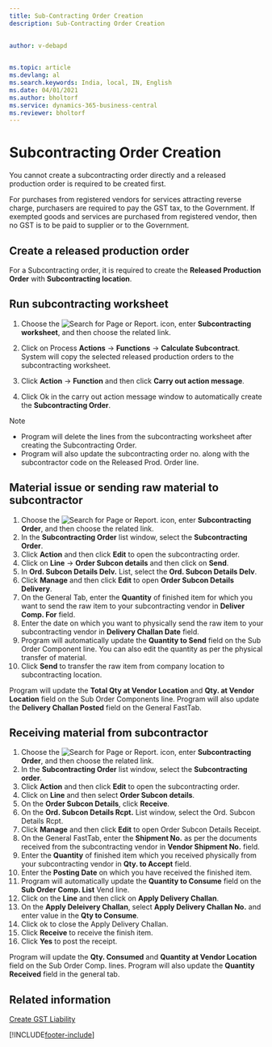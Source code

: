 ```yaml
---
title: Sub-Contracting Order Creation
description: Sub-Contracting Order Creation

    
author: v-debapd

    
ms.topic: article
ms.devlang: al
ms.search.keywords: India, local, IN, English
ms.date: 04/01/2021
ms.author: bholtorf
ms.service: dynamics-365-business-central
ms.reviewer: bholtorf
---
```

# Subcontracting Order Creation


You cannot create a subcontracting order directly and a released production order is required to be created first.

For purchases from registered vendors for services attracting reverse charge, purchasers are required to pay the GST tax, to the Government.
If exempted goods and services are purchased from registered vendor, then no GST is to be paid to supplier or to the Government.


## Create a released production order

For a Subcontracting order, it is required to create the **Released Production Order** with **Subcontracting location**.

## Run subcontracting worksheet

1. Choose the ![Search for Page or Report.](image/search_small.png "Search for Page or Report icon") icon, enter **Subcontracting worksheet**, and then choose the related link. 
2. Click on Process **Actions** -> **Functions** -> **Calculate Subcontract**. System will copy the selected released production orders to the subcontracting worksheet.

4. Click **Action** -> **Function** and then click **Carry out action message**.
5. Click Ok in the carry out action message window to automatically create the **Subcontracting Order**.

> [!NOTE]
> - Program will delete the lines from the subcontracting worksheet after creating the Subcontracting Order.
> - Program will also update the subcontracting order no. along with the subcontractor code on the Released Prod. Order line.

## Material issue or sending raw material to subcontractor

1. Choose the ![Search for Page or Report.](image/search_small.png "Search for Page or Report icon") icon, enter **Subcontracting Order**, and then choose the related link. 
2. In the **Subcontracting Order** list window, select the **Subcontracting Order**.
3. Click **Action** and then click **Edit** to open the subcontracting order.
4. Click on **Line** -> **Order Subcon details**  and then click on **Send**.
5. In **Ord. Subcon Details Delv.** List, select the **Ord. Subcon Details Delv**.
6. Click **Manage** and then click **Edit** to open **Order Subcon Details Delivery**.
7. On the General Tab, enter the **Quantity** of finished item for which you want to send the raw item to your subcontracting vendor in **Deliver Comp. For** field.
8. Enter the date on which you want to physically send the raw item to your subcontracting vendor in **Delivery Challan Date** field.
9. Program will automatically update the **Quantity to Send** field on the Sub Order Component line. You can also edit the quantity as per the physical transfer of material.
10. Click **Send** to transfer the raw item from company location to subcontracting location.

 Program will update the **Total Qty at Vendor Location** and **Qty. at Vendor Location** field on the Sub Order Components line. Program will also update the **Delivery Challan Posted** field on the General FastTab.


## Receiving material from subcontractor

1. Choose the ![Search for Page or Report.](image/search_small.png "Search for Page or Report icon") icon, enter **Subcontracting Order**, and then choose the related link. 
2. In the **Subcontracting Order** list window, select the **Subcontracting order**.
3. Click **Action** and then click **Edit** to open the subcontracting order.
4. Click on **Line** and then select **Order Subcon details**.
5. On the **Order Subcon Details**, click **Receive**.
6. On the **Ord. Subcon Details Rcpt.** List window, select the Ord. Subcon Details Rcpt.
7. Click **Manage** and then click **Edit** to open Order Subcon Details Receipt.
8. On the General FastTab, enter the **Shipment No.** as per the documents received from the subcontracting vendor in **Vendor Shipment No.** field.
9. Enter the **Quantity** of finished item which you received physically from your subcontracting vendor in **Qty. to Accept** field.
10. Enter the **Posting Date** on which you have received the finished item.
11. Program will automatically update the **Quantity to Consume** field on the **Sub Order Comp. List** Vend line.
12. Click on the **Line** and then click on **Apply Delivery Challan**.
13. On the **Apply Deleivery Challan**, select **Apply Delivery Challan No.** and enter value in the **Qty to Consume**.
14. Click ok to close the Apply Delivery Challan.
15. Click **Receive** to receive the finish item.
16. Click **Yes** to post the receipt.

Program will update the **Qty. Consumed** and **Quantity at Vendor Location** field on the Sub Order Comp. lines. Program will also update the **Quantity Received** field in the general tab.





## Related information 
[Create GST Liability](Subcontracting-Create-GST-Liability.md)






[!INCLUDE[footer-include](../../includes/footer-banner.md)]